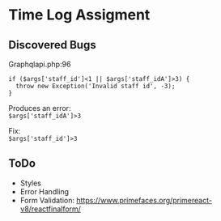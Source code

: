 # Time Log Assigment

## Discovered Bugs
Graphqlapi.php:96

```
if ($args['staff_id']<1 || $args['staff_idA']>3) {
  throw new Exception('Invalid staff id', -3);
}
```

Produces an error:<br/>
```$args['staff_idA']>3```

Fix:<br/>
```$args['staff_id']>3```

## ToDo
- Styles
- Error Handling
- Form Validation: https://www.primefaces.org/primereact-v8/reactfinalform/